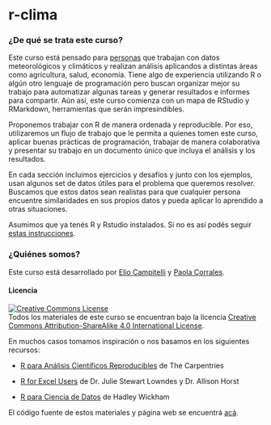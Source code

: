# r-clima

### ¿De qué se trata este curso?

Este curso está pensado para [personas](personas.html) que trabajan con datos meteorológicos y climáticos y realizan análisis aplicandos a distintas áreas como agricultura, salud, economía. Tiene algo de experiencia utilizando R o algún otro lenguaje de programación pero buscan organizar mejor su trabajo para automatizar algunas tareas y generar resultados e informes para compartir. Aún así, este curso comienza con un mapa de RStudio y RMarkdown, herramientas que serán impresindibles. 

Proponemos trabajar con R de manera ordenada y reproducible. Por eso, utilizaremos un flujo de trabajo que le permita a quienes tomen este curso, aplicar buenas prácticas de programación, trabajar de manera colaborativa y presentar su trabajo en un documento único que incluya el análisis y los resultados. 

En cada sección incluimos ejercicios y desafíos y junto con los ejemplos, usan algunos set de datos útiles para el problema que queremos resolver. Buscamos que estos datos sean realistas para que cualquier persona encuentre similaridades en sus propios datos y pueda aplicar lo aprendido a otras situaciones.

Asumimos que ya tenés R y Rstudio instalados. Si no es así podés seguir [estas instrucciones](instalacion.html).

### ¿Quiénes somos? 

Este curso está desarrollado por [Elio Campitelli](https://eliocamp.github.io/codigo-r/) y [Paola Corrales](https://paocorrales.github.io/).

#### Licencia

<a rel="license" href="https://creativecommons.org/licenses/by-sa/4.0/deed.es_ES"><img alt="Creative Commons License" style="border-width:0" src="https://i.creativecommons.org/l/by-sa/4.0/88x31.png" /></a><br />
Todos los materiales de este curso se encuentran bajo la licencia <a rel="license" href="https://creativecommons.org/licenses/by-sa/4.0/deed.es_ES">Creative Commons Attribution-ShareAlike 4.0 International License</a>.

En muchos casos tomamos inspiración o nos basamos en los siguientes recursos:

* [R para Análisis Científicos Reproducibles](https://swcarpentry.github.io/r-novice-gapminder-es/) de The Carpentries

* [R for Excel Users](https://rstudio-conf-2020.github.io/r-for-excel/) de Dr. Julie Stewart Lowndes y Dr. Allison Horst

* [R para Ciencia de Datos](https://es.r4ds.hadley.nz/) de Hadley Wickham

El código fuente de estos materiales y página web se encuentrá [acá](https://github.com/eliocamp).
